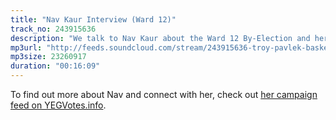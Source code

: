 ```yaml
---
title: "Nav Kaur Interview (Ward 12)"
track_no: 243915636
description: "We talk to Nav Kaur about the Ward 12 By-Election and her policies"
mp3url: "http://feeds.soundcloud.com/stream/243915636-troy-pavlek-basket-of-yegs-nav-kaur-ward-12-interview.mp3"
mp3size: 23260917
duration: "00:16:09"
---
```


To find out more about Nav and connect with her, check out [her campaign feed on YEGVotes.info](https://yegvotes.info/candidate/navkaur).

